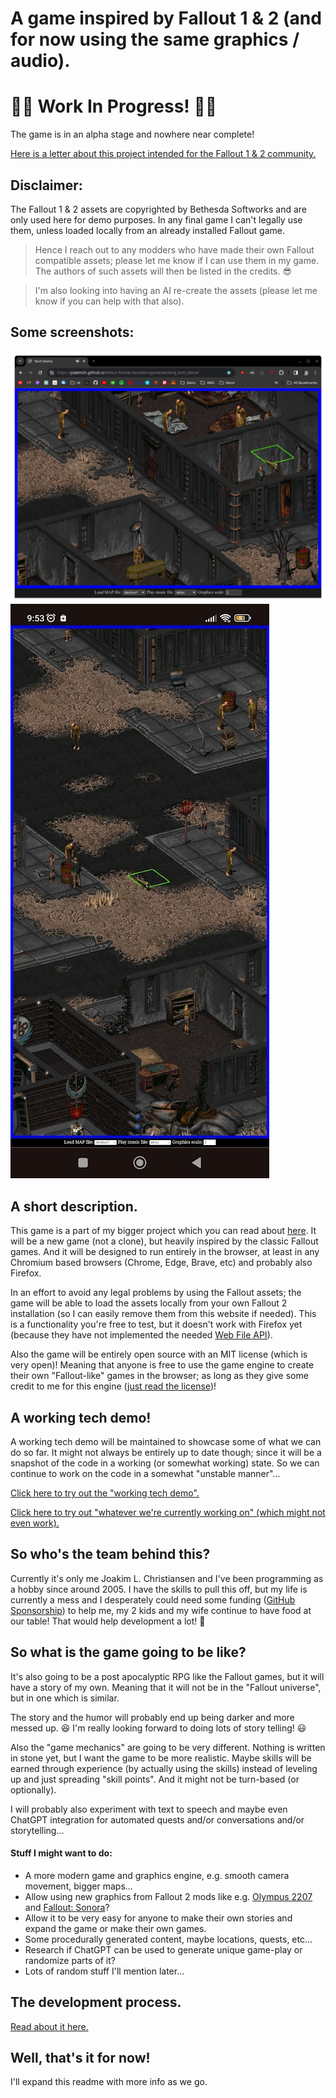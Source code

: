 
# A game inspired by Fallout 1 & 2 (and for now using the same graphics / audio). 

# 🛑🚧 Work In Progress! 🚧🛑
The game is in an alpha stage and nowhere near complete!

[Here is a letter about this project intended for the Fallout 1 & 2 community.](../community_letter.md)

## Disclaimer:

The Fallout 1 & 2 assets are copyrighted by Bethesda Softworks and are only used here for demo purposes. In any final game I can't legally use them, unless loaded locally from an already installed Fallout game.

> Hence I reach out to any modders who have made their own Fallout compatible assets; please let me know if I can use them in my game. The authors of such assets will then be listed in the credits. 😎

> I'm also looking into having an AI re-create the assets (please let me know if you can help with that also).

## Some screenshots:
![Screenshot from Chrome on desktop](./screenshots/desktop.png)
![Screenshot from Chrome on Android](./screenshots/android.jpg)

## A short description.

This game is a part of my bigger project which you can read about [here](../readme.md). It will be a new game (not a clone), but heavily inspired by the classic Fallout games. And it will be designed to run entirely in the browser, at least in any Chromium based browsers (Chrome, Edge, Brave, etc) and probably also Firefox.

In an effort to avoid any legal problems by using the Fallout assets; the game will be able to load the assets locally from your own Fallout 2 installation (so I can easily remove them from this website if needed). This is a functionality you're free to test, but it doesn't work with Firefox yet (because they have not implemented the needed [Web File API](https://developer.mozilla.org/en-US/docs/Web/API/File_API)).

Also the game will be entirely open source with an MIT license (which is very open)! Meaning that anyone is free to use the game engine to create their own "Fallout-like" games in the browser; as long as they give some credit to me for this engine ([just read the license](license.MIT))!

## A working tech demo!

A working tech demo will be maintained to showcase some of what we can do so far. It might not always be entirely up to date though; since it will be a snapshot of the code in a working (or somewhat working) state. So we can continue to work on the code in a somewhat "unstable manner"...

[Click here to try out the "working tech demo".](https://joakimch.github.io/fallout-format-decoders/game/working_tech_demo/)

[Click here to try out "whatever we're currently working on" (which might not even work).](https://joakimch.github.io/fallout-format-decoders/game/source/)

## So who's the team behind this?

Currently it's only me Joakim L. Christiansen and I've been programming as a hobby since around 2005. I have the skills to pull this off, but my life is currently a mess and I desperately could need some funding ([GitHub Sponsorship](https://github.com/sponsors/JoakimCh)) to help me, my 2 kids and my wife continue to have food at our table! That would help development a lot! 🙏

## So what is the game going to be like?

It's also going to be a post apocalyptic RPG like the Fallout games, but it will have a story of my own. Meaning that it will not be in the "Fallout universe", but in one which is similar.

The story and the humor will probably end up being darker and more messed up. 😆 I'm really looking forward to doing lots of story telling! 😃

Also the "game mechanics" are going to be very different. Nothing is written in stone yet, but I want the game to be more realistic. Maybe skills will be earned through experience (by actually using the skills) instead of leveling up and just spreading "skill points". And it might not be turn-based (or optionally).

I will probably also experiment with text to speech and maybe even ChatGPT integration for automated quests and/or conversations and/or storytelling...

#### Stuff I might want to do:

* A more modern game and graphics engine, e.g. smooth camera movement, bigger maps...
* Allow using new graphics from Fallout 2 mods like e.g. [Olympus 2207](https://olympus2207.com/) and [Fallout: Sonora](https://falloutmods.fandom.com/wiki/Fallout:_Sonora)?
* Allow it to be very easy for anyone to make their own stories and expand the game or make their own games.
* Some procedurally generated content, maybe locations, quests, etc...
* Research if ChatGPT can be used to generate unique game-play or randomize parts of it?
* Lots of random stuff I'll mention later...

## The development process.

[Read about it here.](../development.md)

## Well, that's it for now!

I'll expand this readme with more info as we go.
